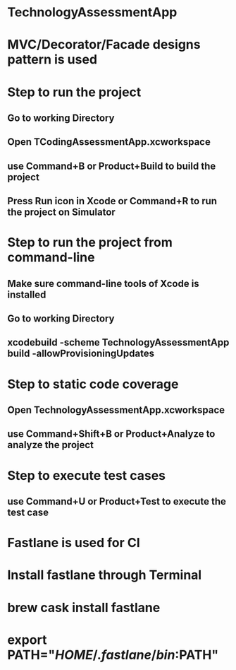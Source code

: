 # TechnologyAssessmentApp
# MVC/Decorator/Facade designs pattern is used

# Step to run the project
## Go to working Directory
## Open TCodingAssessmentApp.xcworkspace
## use Command+B or Product+Build to build the project
## Press Run icon in Xcode or Command+R to run the project on Simulator

# Step to run the project from command-line
## Make sure command-line tools of Xcode is installed 
## Go to working Directory
## xcodebuild -scheme TechnologyAssessmentApp build -allowProvisioningUpdates


# Step to static code coverage 
## Open TechnologyAssessmentApp.xcworkspace
## use Command+Shift+B or Product+Analyze to analyze the project


# Step to execute test cases
## use Command+U or Product+Test to execute the test case

# Fastlane is used for CI
# Install fastlane through Terminal
# brew cask install fastlane
# export PATH="$HOME/.fastlane/bin:$PATH"


